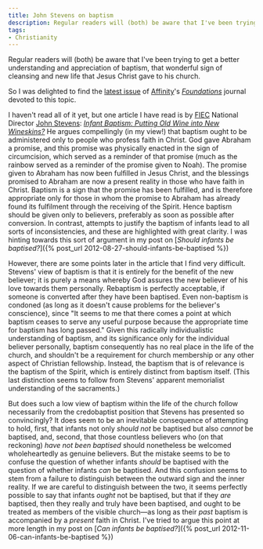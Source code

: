 ```yaml
---
title: John Stevens on baptism
description: Regular readers will (both) be aware that I've been trying to get a better understanding and appreciation of baptism.
tags:
- Christianity
---
```

Regular readers will (both) be aware that I've been trying to get a better understanding and appreciation of baptism, that wonderful sign of cleansing and new life that Jesus Christ gave to his church.

So I was delighted to find the [latest issue](http://www.affinity.org.uk/foundations-issues/issue-63) of [Affinity](http://affinity.org.uk/)'s [_Foundations_](http://www.affinity.org.uk/resources/foundations) journal devoted to this topic.

I haven't read all of it yet, but one article I have read is by [FIEC](http://www.fiec.org.uk/) National Director [John Stevens](http://www.john-stevens.com/): [_Infant Baptism: Putting Old Wine into New Wineskins?_](http://www.affinity.org.uk/foundations-issues/issue-63-article-2---infant-baptism-putting-old-wine-into-new-wineskins) He argues compellingly (in my view!) that baptism ought to be administered only to people who profess faith in Christ. God gave Abraham a promise, and this promise was physically enacted in the sign of circumcision, which served as a reminder of that promise (much as the rainbow served as a reminder of the promise given to Noah). The promise given to Abraham has now been fulfilled in Jesus Christ, and the blessings promised to Abraham are now a present reality in those who have faith in Christ. Baptism is a sign that the promise has been fulfilled, and is therefore appropriate only for those in whom the promise to Abraham has already found its fulfilment through the receiving of the Spirit. Hence baptism should be given only to believers, preferably as soon as possible after conversion. In contrast, attempts to justify the baptism of infants lead to all sorts of inconsistencies, and these are highlighted with great clarity. I was hinting towards this sort of argument in my post on [_Should infants be baptised?_]({% post_url 2012-08-27-should-infants-be-baptised %})

However, there are some points later in the article that I find very difficult. Stevens' view of baptism is that it is entirely for the benefit of the new believer; it is purely a means whereby God assures the new believer of his love towards them personally. Rebaptism is perfectly acceptable, if someone is converted after they have been baptised. Even non-baptism is condoned (as long as it doesn't cause problems for the believer's conscience), since "It seems to me that there comes a point at which baptism ceases to serve any useful purpose because the appropriate time for baptism has long passed." Given this radically individualistic understanding of baptism, and its significance only for the individual believer personally, baptism consequently has no real place in the life of the church, and shouldn't be a requirement for church membership or any other aspect of Christian fellowship. Instead, the baptism that is of relevance is the baptism of the Spirit, which is entirely distinct from baptism itself. (This last distinction seems to follow from Stevens' apparent memorialist understanding of the sacraments.)

But does such a low view of baptism within the life of the church follow necessarily from the credobaptist position that Stevens has presented so convincingly? It does seem to be an inevitable consequence of attempting to hold, first, that infants not only _should not_ be baptised but also _cannot_ be baptised, and, second, that those countless believers who (on that reckoning) _have not been baptised_ should nonetheless be welcomed wholeheartedly as genuine believers. But the mistake seems to be to confuse the question of whether infants _should_ be baptised with the question of whether infants _can_ be baptised. And this confusion seems to stem from a failure to distinguish between the outward sign and the inner reality. If we are careful to distinguish between the two, it seems perfectly possible to say that infants _ought_ not be baptised, but that if they _are_ baptised, then they really and truly have been baptised, and ought to be treated as members of the visible church—as long as their _past_ baptism is accompanied by a _present_ faith in Christ. I've tried to argue this point at more length in my post on [_Can infants be baptised?_]({% post_url 2012-11-06-can-infants-be-baptised %})
